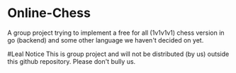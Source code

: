 # Online-Chess
A group project trying to implement a free for all (1v1v1v1) chess version in go (backend) and some other language we haven't decided on yet.

#Leal Notice
This is group project and will not be distributed (by us) outside this github repository. Please don't bully us. 
